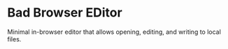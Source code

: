 # Bad Browser EDitor

Minimal in-browser editor that allows opening, editing, and writing to local files.
